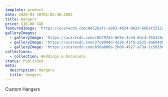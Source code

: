 ```yaml
---
template: product
date: 2020-01-30T02:02:48.308Z
title: Hangers
price: $10.00 CAD
featuredImage: 'https://ucarecdn.com/04526afc-a983-4024-902d-666af2511d4e/'
galleryImages:
  - galleryImage: 'https://ucarecdn.com/c0b7974a-0e5e-4c5d-8dc4-91b326c29ec8/'
  - galleryImage: 'https://ucarecdn.com/27c0994d-4226-41f9-a525-0a684951be4d/'
  - galleryImage: 'https://ucarecdn.com/b56a806a-2b00-4927-a73a-1c5810d5273a/'
collections:
  - collection: Weddings & Occasions
status: Published
meta:
  description: Hangers
  title: Hangers
---
```


Custom Hangers
